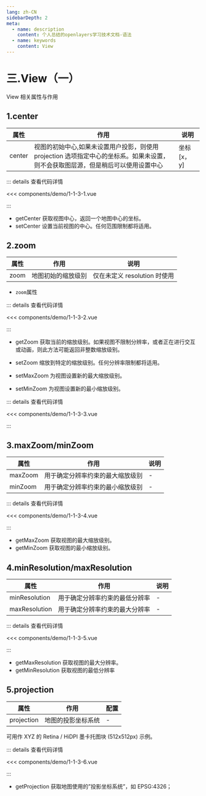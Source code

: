```yaml
---
lang: zh-CN
sidebarDepth: 2
meta:
  - name: description
    content: 个人总结的openlayers学习技术文档-语法
  - name: keywords
    content: View
---
```


# 三.View（一）

View 相关属性与作用

## 1.center

| 属性   | 作用                                                                                                                              | 说明        |
| ------ | --------------------------------------------------------------------------------------------------------------------------------- | ----------- |
| center | 视图的初始中心,如果未设置用户投影，则使用 projection 选项指定中心的坐标系。如果未设置，则不会获取图层源，但是稍后可以使用设置中心 | 坐标[x， y] |

  <Container url="http://localhost:8090/resume/demo/?type=openlayers&name=1-1-3-1.vue" />

::: details 查看代码详情

<<< components/demo/1-1-3-1.vue

:::

- getCenter 获取视图中心，返回一个地图中心的坐标。
- setCenter 设置当前视图的中心。任何范围限制都将适用。

## 2.zoom

| 属性 | 作用               | 说明                         |
| ---- | ------------------ | ---------------------------- |
| zoom | 地图初始的缩放级别 | 仅在未定义 resolution 时使用 |

- `zoom`属性

  <Container url="http://localhost:8090/resume/demo/?type=openlayers&name=1-1-3-2.vue" />

::: details 查看代码详情

<<< components/demo/1-1-3-2.vue

:::

- getZoom 获取当前的缩放级别。如果视图不限制分辨率，或者正在进行交互或动画，则此方法可能返回非整数缩放级别。
- setZoom 缩放到特定的缩放级别。任何分辨率限制都将适用。
- setMaxZoom 为视图设置新的最大缩放级别。
- setMinZoom 为视图设置新的最小缩放级别。

  <Container url="http://localhost:8090/resume/demo/?type=openlayers&name=1-1-3-3.vue" />

::: details 查看代码详情

<<< components/demo/1-1-3-3.vue

:::

## 3.maxZoom/minZoom

| 属性    | 作用                             | 说明 |
| ------- | -------------------------------- | ---- |
| maxZoom | 用于确定分辨率约束的最大缩放级别 | -    |
| minZoom | 用于确定分辨率约束的最小缩放级别 | -    |

  <Container url="http://localhost:8090/resume/demo/?type=openlayers&name=1-1-3-4.vue" />

::: details 查看代码详情

<<< components/demo/1-1-3-4.vue

:::

- getMaxZoom 获取视图的最大缩放级别。
- getMinZoom 获取视图的最小缩放级别。

## 4.minResolution/maxResolution

| 属性          | 作用                           | 说明 |
| ------------- | ------------------------------ | ---- |
| minResolution | 用于确定分辨率约束的最低分辨率 | -    |
| maxResolution | 用于确定分辨率约束的最大分辨率 | -    |

  <Container url="http://localhost:8090/resume/demo/?type=openlayers&name=1-1-3-5.vue" />

::: details 查看代码详情

<<< components/demo/1-1-3-5.vue

:::

- getMaxResolution 获取视图的最大分辨率。
- getMinResolution 获取视图的最低分辨率

## 5.projection

| 属性       | 作用               | 配置 |
| ---------- | ------------------ | ---- |
| projection | 地图的投影坐标系统 | -    |

可用作 XYZ 的 Retina / HiDPI 墨卡托图块 (512x512px) 示例。

  <Container url="http://localhost:8090/resume/demo/?type=openlayers&name=1-1-3-6.vue" />

::: details 查看代码详情

<<< components/demo/1-1-3-6.vue

:::

- getProjection 获取地图使用的”投影坐标系统”，如 EPSG:4326；
